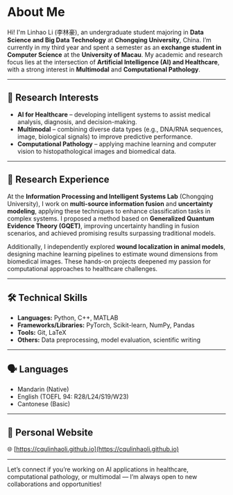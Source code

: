 # About Me

Hi! I'm Linhao Li (李林豪), an undergraduate student majoring in **Data Science and Big Data Technology** at **Chongqing University**, China. I’m currently in my third year and spent a semester as an **exchange student in Computer Science** at the **University of Macau**. My academic and research focus lies at the intersection of **Artificial Intelligence (AI) and Healthcare**, with a strong interest in **Multimodal** and **Computational Pathology**.

---

## 🎯 Research Interests

- **AI for Healthcare** – developing intelligent systems to assist medical analysis, diagnosis, and decision-making.
- **Multimodal** – combining diverse data types (e.g., DNA/RNA sequences, image, biological signals) to improve predictive performance.
- **Computational Pathology** – applying machine learning and computer vision to histopathological images and biomedical data.

---

## 🔬 Research Experience

At the **Information Processing and Intelligent Systems Lab** (Chongqing University), I work on **multi-source information fusion** and **uncertainty modeling**, applying these techniques to enhance classification tasks in complex systems. I proposed a method based on **Generalized Quantum Evidence Theory (GQET)**, improving uncertainty handling in fusion scenarios, and achieved promising results surpassing traditional models.

Additionally, I independently explored **wound localization in animal models**, designing machine learning pipelines to estimate wound dimensions from biomedical images. These hands-on projects deepened my passion for computational approaches to healthcare challenges.

---

## 🛠 Technical Skills

- **Languages:** Python, C++, MATLAB  
- **Frameworks/Libraries:** PyTorch, Scikit-learn, NumPy, Pandas  
- **Tools:** Git, LaTeX  
- **Others:** Data preprocessing, model evaluation, scientific writing

---

## 🗣 Languages

- Mandarin (Native)  
- English (TOEFL 94: R28/L24/S19/W23)  
- Cantonese (Basic)

---

## 📌 Personal Website

🌐 [https://cqulinhaoli.github.io](https://cqulinhaoli.github.io)

---

Let’s connect if you’re working on AI applications in healthcare, computational pathology, or multimodal — I’m always open to new collaborations and opportunities!
